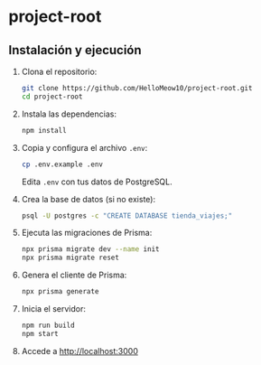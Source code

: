 # project-root

## Instalación y ejecución

1. Clona el repositorio:
   ```sh
   git clone https://github.com/HelloMeow10/project-root.git
   cd project-root
   ```

2. Instala las dependencias:
   ```sh
   npm install
   ```

3. Copia y configura el archivo `.env`:
   ```sh
   cp .env.example .env
   ```
   Edita `.env` con tus datos de PostgreSQL.

4. Crea la base de datos (si no existe):
   ```sh
   psql -U postgres -c "CREATE DATABASE tienda_viajes;"
   ```

5. Ejecuta las migraciones de Prisma:
   ```sh
   npx prisma migrate dev --name init
   npx prisma migrate reset
   ```

6. Genera el cliente de Prisma:
   ```sh
   npx prisma generate
   ```

7. Inicia el servidor:
   ```sh
   npm run build
   npm start
   ```

8. Accede a [http://localhost:3000](http://localhost:3000)